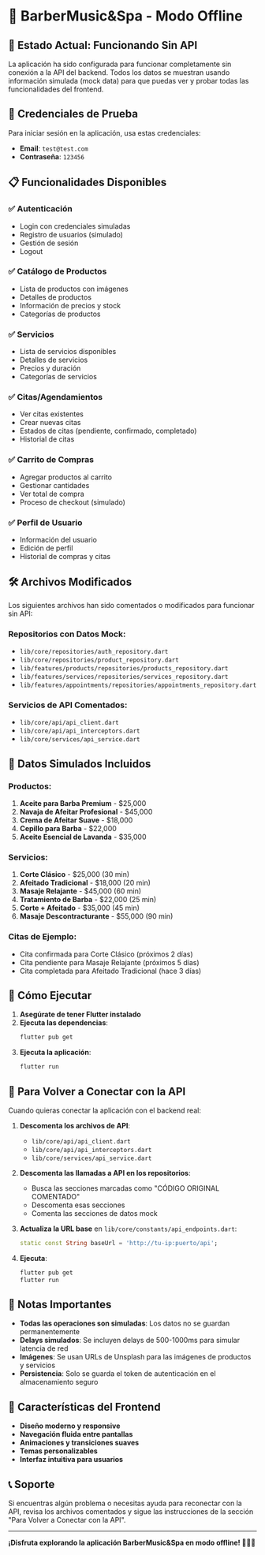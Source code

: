 # 🚀 BarberMusic&Spa - Modo Offline

## 📱 Estado Actual: Funcionando Sin API

La aplicación ha sido configurada para funcionar completamente sin conexión a la API del backend. Todos los datos se muestran usando información simulada (mock data) para que puedas ver y probar todas las funcionalidades del frontend.

## 🔑 Credenciales de Prueba

Para iniciar sesión en la aplicación, usa estas credenciales:

- **Email**: `test@test.com`
- **Contraseña**: `123456`

## 📋 Funcionalidades Disponibles

### ✅ Autenticación
- Login con credenciales simuladas
- Registro de usuarios (simulado)
- Gestión de sesión
- Logout

### ✅ Catálogo de Productos
- Lista de productos con imágenes
- Detalles de productos
- Información de precios y stock
- Categorías de productos

### ✅ Servicios
- Lista de servicios disponibles
- Detalles de servicios
- Precios y duración
- Categorías de servicios

### ✅ Citas/Agendamientos
- Ver citas existentes
- Crear nuevas citas
- Estados de citas (pendiente, confirmado, completado)
- Historial de citas

### ✅ Carrito de Compras
- Agregar productos al carrito
- Gestionar cantidades
- Ver total de compra
- Proceso de checkout (simulado)

### ✅ Perfil de Usuario
- Información del usuario
- Edición de perfil
- Historial de compras y citas

## 🛠️ Archivos Modificados

Los siguientes archivos han sido comentados o modificados para funcionar sin API:

### Repositorios con Datos Mock:
- `lib/core/repositories/auth_repository.dart`
- `lib/core/repositories/product_repository.dart`
- `lib/features/products/repositories/products_repository.dart`
- `lib/features/services/repositories/services_repository.dart`
- `lib/features/appointments/repositories/appointments_repository.dart`

### Servicios de API Comentados:
- `lib/core/api/api_client.dart`
- `lib/core/api/api_interceptors.dart`
- `lib/core/services/api_service.dart`

## 🎯 Datos Simulados Incluidos

### Productos:
1. **Aceite para Barba Premium** - $25,000
2. **Navaja de Afeitar Profesional** - $45,000
3. **Crema de Afeitar Suave** - $18,000
4. **Cepillo para Barba** - $22,000
5. **Aceite Esencial de Lavanda** - $35,000

### Servicios:
1. **Corte Clásico** - $25,000 (30 min)
2. **Afeitado Tradicional** - $18,000 (20 min)
3. **Masaje Relajante** - $45,000 (60 min)
4. **Tratamiento de Barba** - $22,000 (25 min)
5. **Corte + Afeitado** - $35,000 (45 min)
6. **Masaje Descontracturante** - $55,000 (90 min)

### Citas de Ejemplo:
- Cita confirmada para Corte Clásico (próximos 2 días)
- Cita pendiente para Masaje Relajante (próximos 5 días)
- Cita completada para Afeitado Tradicional (hace 3 días)

## 🚀 Cómo Ejecutar

1. **Asegúrate de tener Flutter instalado**
2. **Ejecuta las dependencias**:
   ```bash
   flutter pub get
   ```
3. **Ejecuta la aplicación**:
   ```bash
   flutter run
   ```

## 🔄 Para Volver a Conectar con la API

Cuando quieras conectar la aplicación con el backend real:

1. **Descomenta los archivos de API**:
   - `lib/core/api/api_client.dart`
   - `lib/core/api/api_interceptors.dart`
   - `lib/core/services/api_service.dart`

2. **Descomenta las llamadas a API en los repositorios**:
   - Busca las secciones marcadas como "CÓDIGO ORIGINAL COMENTADO"
   - Descomenta esas secciones
   - Comenta las secciones de datos mock

3. **Actualiza la URL base** en `lib/core/constants/api_endpoints.dart`:
   ```dart
   static const String baseUrl = 'http://tu-ip:puerto/api';
   ```

4. **Ejecuta**:
   ```bash
   flutter pub get
   flutter run
   ```

## 📝 Notas Importantes

- **Todas las operaciones son simuladas**: Los datos no se guardan permanentemente
- **Delays simulados**: Se incluyen delays de 500-1000ms para simular latencia de red
- **Imágenes**: Se usan URLs de Unsplash para las imágenes de productos y servicios
- **Persistencia**: Solo se guarda el token de autenticación en el almacenamiento seguro

## 🎨 Características del Frontend

- **Diseño moderno y responsive**
- **Navegación fluida entre pantallas**
- **Animaciones y transiciones suaves**
- **Temas personalizables**
- **Interfaz intuitiva para usuarios**

## 📞 Soporte

Si encuentras algún problema o necesitas ayuda para reconectar con la API, revisa los archivos comentados y sigue las instrucciones de la sección "Para Volver a Conectar con la API".

---

**¡Disfruta explorando la aplicación BarberMusic&Spa en modo offline! 🎵💈✨** 